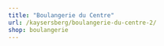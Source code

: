 ```yaml
---
title: "Boulangerie du Centre"
url: /kaysersberg/boulangerie-du-centre-2/
shop: boulangerie
---
```

